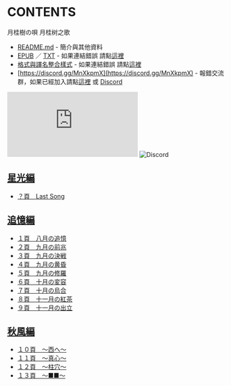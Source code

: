 # CONTENTS

月桂樹の唄
月桂树之歌


- [README.md](README.md) - 簡介與其他資料
- [EPUB](https://gitlab.com/demonovel/epub-txt/blob/master/syosetu/%E6%9C%88%E6%A1%82%E6%A8%B9%E3%81%AE%E5%94%84.epub) ／ [TXT](https://gitlab.com/demonovel/epub-txt/blob/master/syosetu/out/%E6%9C%88%E6%A1%82%E6%A8%B9%E3%81%AE%E5%94%84.out.txt) - 如果連結錯誤 請點[這裡](https://gitlab.com/demonovel/epub-txt/blob/master/syosetu/)
- [格式與譯名整合樣式](https://github.com/bluelovers/node-novel/blob/master/lib/locales/%E6%9C%88%E6%A1%82%E6%A8%B9%E3%81%AE%E5%94%84.ts) - 如果連結錯誤 請點[這裡](https://github.com/bluelovers/node-novel/blob/master/lib/locales/)
- [https://discord.gg/MnXkpmX](https://discord.gg/MnXkpmX) - 報錯交流群，如果已經加入請點[這裡](https://discordapp.com/channels/467794087769014273/467794088285175809) 或 [Discord](https://discordapp.com/channels/@me)


![導航目錄](https://chart.apis.google.com/chart?cht=qr&chs=150x150&chl=https://gitee.com/bluelovers/novel/tree/master/syosetu/月桂樹の唄/導航目錄.md)  ![Discord](https://chart.apis.google.com/chart?cht=qr&chs=150x150&chl=https://discord.gg/MnXkpmX)




## [星光編](00000_%E6%98%9F%E5%85%89%E7%B7%A8)

- [？頁　Last Song](00000_%E6%98%9F%E5%85%89%E7%B7%A8/00010_%EF%BC%9F%E9%A0%81%E3%80%80Last%20Song.txt)


## [追憶編](00010_%E8%BF%BD%E6%86%B6%E7%B7%A8)

- [１頁　八月の追憶](00010_%E8%BF%BD%E6%86%B6%E7%B7%A8/00010_%EF%BC%91%E9%A0%81%E3%80%80%E5%85%AB%E6%9C%88%E3%81%AE%E8%BF%BD%E6%86%B6.txt)
- [２頁　九月の前兆](00010_%E8%BF%BD%E6%86%B6%E7%B7%A8/00020_%EF%BC%92%E9%A0%81%E3%80%80%E4%B9%9D%E6%9C%88%E3%81%AE%E5%89%8D%E5%85%86.txt)
- [３頁　九月の決戦](00010_%E8%BF%BD%E6%86%B6%E7%B7%A8/00030_%EF%BC%93%E9%A0%81%E3%80%80%E4%B9%9D%E6%9C%88%E3%81%AE%E6%B1%BA%E6%88%A6.txt)
- [４頁　九月の黄昏](00010_%E8%BF%BD%E6%86%B6%E7%B7%A8/00040_%EF%BC%94%E9%A0%81%E3%80%80%E4%B9%9D%E6%9C%88%E3%81%AE%E9%BB%84%E6%98%8F.txt)
- [５頁　九月の修羅](00010_%E8%BF%BD%E6%86%B6%E7%B7%A8/00050_%EF%BC%95%E9%A0%81%E3%80%80%E4%B9%9D%E6%9C%88%E3%81%AE%E4%BF%AE%E7%BE%85.txt)
- [６頁　十月の変容](00010_%E8%BF%BD%E6%86%B6%E7%B7%A8/00060_%EF%BC%96%E9%A0%81%E3%80%80%E5%8D%81%E6%9C%88%E3%81%AE%E5%A4%89%E5%AE%B9.txt)
- [７頁　十月の烏合](00010_%E8%BF%BD%E6%86%B6%E7%B7%A8/00070_%EF%BC%97%E9%A0%81%E3%80%80%E5%8D%81%E6%9C%88%E3%81%AE%E7%83%8F%E5%90%88.txt)
- [８頁　十一月の紅茶](00010_%E8%BF%BD%E6%86%B6%E7%B7%A8/00080_%EF%BC%98%E9%A0%81%E3%80%80%E5%8D%81%E4%B8%80%E6%9C%88%E3%81%AE%E7%B4%85%E8%8C%B6.txt)
- [９頁　十一月の出立](00010_%E8%BF%BD%E6%86%B6%E7%B7%A8/00090_%EF%BC%99%E9%A0%81%E3%80%80%E5%8D%81%E4%B8%80%E6%9C%88%E3%81%AE%E5%87%BA%E7%AB%8B.txt)


## [秋風編](00020_%E7%A7%8B%E9%A2%A8%E7%B7%A8)

- [１０頁　～西へ～](00020_%E7%A7%8B%E9%A2%A8%E7%B7%A8/00010_%EF%BC%91%EF%BC%90%E9%A0%81%E3%80%80%EF%BD%9E%E8%A5%BF%E3%81%B8%EF%BD%9E.txt)
- [１１頁　～真心～](00020_%E7%A7%8B%E9%A2%A8%E7%B7%A8/00020_%EF%BC%91%EF%BC%91%E9%A0%81%E3%80%80%EF%BD%9E%E7%9C%9F%E5%BF%83%EF%BD%9E.txt)
- [１２頁　～柱穴～](00020_%E7%A7%8B%E9%A2%A8%E7%B7%A8/00030_%EF%BC%91%EF%BC%92%E9%A0%81%E3%80%80%EF%BD%9E%E6%9F%B1%E7%A9%B4%EF%BD%9E.txt)
- [１３頁　～■■～](00020_%E7%A7%8B%E9%A2%A8%E7%B7%A8/00040_%EF%BC%91%EF%BC%93%E9%A0%81%E3%80%80%EF%BD%9E%E2%96%A0%E2%96%A0%EF%BD%9E.txt)

